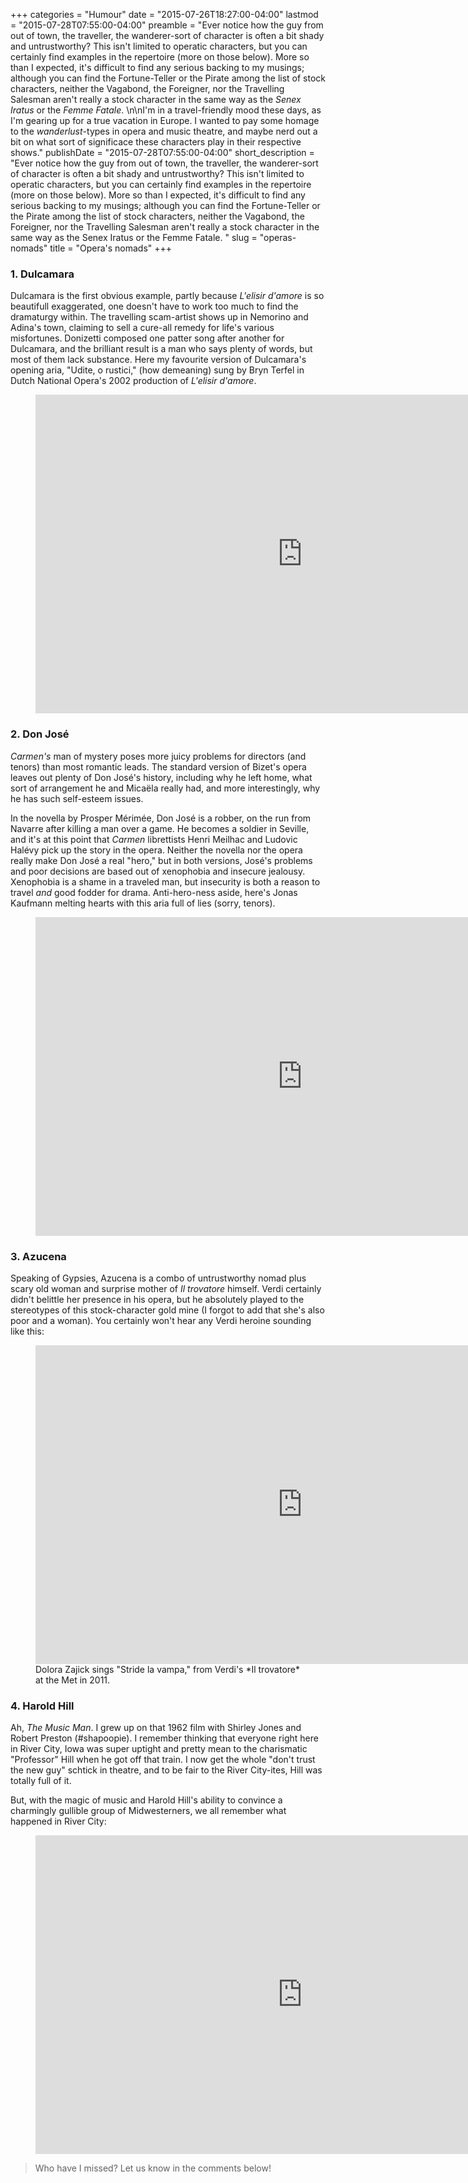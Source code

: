 +++
categories = "Humour"
date = "2015-07-26T18:27:00-04:00"
lastmod = "2015-07-28T07:55:00-04:00"
preamble = "Ever notice how the guy from out of town, the traveller, the wanderer-sort of character is often a bit shady and untrustworthy? This isn't limited to operatic characters, but you can certainly find examples in the repertoire (more on those below). More so than I expected, it's difficult to find any serious backing to my musings; although you can find the Fortune-Teller or the Pirate among the list of stock characters, neither the Vagabond, the Foreigner, nor the Travelling Salesman aren't really a stock character in the same way as the *Senex Iratus* or the *Femme Fatale*. \n\nI'm in a travel-friendly mood these days, as I'm gearing up for a true vacation in Europe. I wanted to pay some homage to the *wanderlust*-types in opera and music theatre, and maybe nerd out a bit on what sort of significace these characters play in their respective shows."
publishDate = "2015-07-28T07:55:00-04:00"
short_description = "Ever notice how the guy from out of town, the traveller, the wanderer-sort of character is often a bit shady and untrustworthy? This isn't limited to operatic characters, but you can certainly find examples in the repertoire (more on those below). More so than I expected, it's difficult to find any serious backing to my musings; although you can find the Fortune-Teller or the Pirate among the list of stock characters, neither the Vagabond, the Foreigner, nor the Travelling Salesman aren't really a stock character in the same way as the Senex Iratus or the Femme Fatale. "
slug = "operas-nomads"
title = "Opera&#039;s nomads"
+++

### 1. Dulcamara

Dulcamara is the first obvious example, partly because *L'elisir d'amore* is so beautifull exaggerated, one doesn't have to work too much to find the dramaturgy within. The travelling scam-artist shows up in Nemorino and Adina's town, claiming to sell a cure-all remedy for life's various misfortunes. Donizetti composed one patter song after another for Dulcamara, and the brilliant result is a man who says plenty of words, but most of them lack substance. Here my favourite version of Dulcamara's opening aria, "Udite, o rustici," (how demeaning) sung by Bryn Terfel in Dutch National Opera's 2002 production of *L'elisir d'amore*.

<figure data-type="video">
<iframe width="854" height="510" src="https://www.youtube.com/embed/M1eNR5t9l7E" frameborder="0" allowfullscreen></iframe>
</figure>

### 2. Don José

*Carmen's* man of mystery poses more juicy problems for directors (and tenors) than most romantic leads. The standard version of Bizet's opera leaves out plenty of Don José's history, including why he left home, what sort of arrangement he and Micaëla really had, and more interestingly, why he has such self-esteem issues. 

In the novella by Prosper Mérimée, Don José is a robber, on the run from Navarre after killing a man over a game. He becomes a soldier in Seville, and it's at this point that *Carmen* librettists Henri Meilhac and Ludovic Halévy pick up the story in the opera. Neither the novella nor the opera really make Don José a real "hero," but in both versions, José's problems and poor decisions are based out of xenophobia and insecure jealousy. Xenophobia is a shame in a traveled man, but insecurity is both a reason to travel *and* good fodder for drama. Anti-hero-ness aside, here's Jonas Kaufmann melting hearts with this aria full of lies (sorry, tenors).

<figure data-type="video">
<iframe width="854" height="510" src="https://www.youtube.com/embed/R8rNEuiyQ70" frameborder="0" allowfullscreen></iframe>
</figure>

### 3. Azucena

Speaking of Gypsies, Azucena is a combo of untrustworthy nomad plus scary old woman and surprise mother of *Il trovatore* himself. Verdi certainly didn't belittle her presence in his opera, but he absolutely played to the stereotypes of this stock-character gold mine (I forgot to add that she's also poor and a woman). You certainly won't hear any Verdi heroine sounding like this:

<figure data-type="video">
<iframe width="854" height="510" src="https://www.youtube.com/embed/vufhNTU97JM" frameborder="0" allowfullscreen></iframe>
<figcaption>Dolora Zajick sings "Stride la vampa," from Verdi's *Il trovatore* at the Met in 2011.</figcaption>
</figure>

### 4. Harold Hill

Ah, *The Music Man*. I grew up on that 1962 film with Shirley Jones and Robert Preston (#shapoopie). I remember thinking that everyone right here in River City, Iowa was super uptight and pretty mean to the charismatic "Professor" Hill when he got off that train. I now get the whole "don't trust the new guy" schtick in theatre, and to be fair to the River City-ites, Hill was totally full of it.

But, with the magic of music and Harold Hill's ability to convince a charmingly gullible group of Midwesterners, we all remember what happened in River City:

<figure data-type="video">
<iframe width="854" height="510" src="https://www.youtube.com/embed/eBQWsBiM5YY" frameborder="0" allowfullscreen></iframe>
</figure>

>Who have I missed? Let us know in the comments below!
